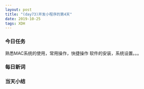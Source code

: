 ```yaml
---  
layout: post  
title: "(day73)开发小程序的第4天" 
date: 2019-10-25
tags: XDH    
---  
```


### 今日任务
熟悉MAC系统的使用，常用操作，快捷操作
软件的安装，系统设置。。。

### 每日新词


### 当天小结

